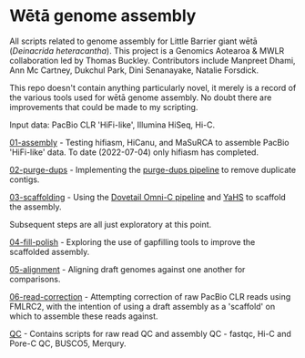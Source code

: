 # Wētā genome assembly

All scripts related to genome assembly for Little Barrier giant wētā (*Deinacrida heteracantha*). This project is a Genomics Aotearoa & MWLR collaboration led by Thomas Buckley. Contributors include Manpreet Dhami, Ann Mc Cartney, Dukchul Park, Dini Senanayake, Natalie Forsdick.

This repo doesn't contain anything particularly novel, it merely is a record of the various tools used for wētā genome assembly. No doubt there are improvements that could be made to my scripting.

Input data: PacBio CLR 'HiFi-like', Illumina HiSeq, Hi-C.

[01-assembly](01-assembly/) - Testing hifiasm, HiCanu, and MaSuRCA to assemble PacBio 'HiFi-like' data. To date (2022-07-04) only hifiasm has completed.

[02-purge-dups](02-purge-dups/) - Implementing the [purge-dups pipeline](https://github.com/dfguan/purge_dups) to remove duplicate contigs.

[03-scaffolding](03-scaffolding/) - Using the [Dovetail Omni-C pipeline](https://omni-c.readthedocs.io/en/latest/index.html) and [YaHS](https://github.com/c-zhou/yahs) to scaffold the assembly.

Subsequent steps are all just exploratory at this point.

[04-fill-polish](04-fill-polish/) - Exploring the use of gapfilling tools to improve the scaffolded assembly.

[05-alignment](05-alignment/) - Aligning draft genomes against one another for comparisons.

[06-read-correction](06-read-correction) - Attempting correction of raw PacBio CLR reads using FMLRC2, with the intention of using a draft assembly as a 'scaffold' on which to assemble these reads against. 

[QC](QC/) - Contains scripts for raw read QC and assembly QC - fastqc, Hi-C and Pore-C QC, BUSCO5, Merqury.
